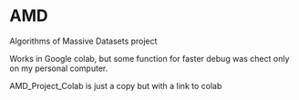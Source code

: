 # AMD
Algorithms of Massive Datasets project

Works in Google colab, but some function for faster debug was chect only on my personal computer.

AMD_Project_Colab is just a copy but with a link to colab
